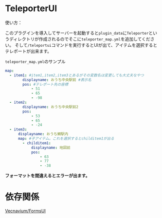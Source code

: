 # TeleporterUI

使い方：

このプラグインを導入してサーバーを起動すると`plugin_data`に`Teleporter`というディレクトリが作成されるのでそこに`teleporter_map.yml`を追加してください。
そして`/teleportui`コマンドを実行するとUIが出て、アイテムを選択するとテレポートが出来ます。

`teleporter_map.yml`のサンプル

```yml
map:
  - item1: #item1,item2,item3とあるがその変数名は変更しても大丈夫なやつ
        displayname: おうち中央駅前 #表示名
        pos: #テレポート先の座標
            - 51
            - 65
            - -98
  - item2:
        displayname: おうち中央駅前2
        pos:
            - 53
            - 65
            - -24
  - item3:
      displayname: おうち鯖駅内
      map: #子アイテム。これを選択するとchilditem1が出る
        - childitem1:
            displayname: 地図前
            pos:
                - 63
                - 77
                - -38
```
**フォーマットを間違えるとエラーが出ます。**

# 依存関係

<a href="https://github.com/Vecnavium/FormsUI">Vecnavium/FormsUI</a>
